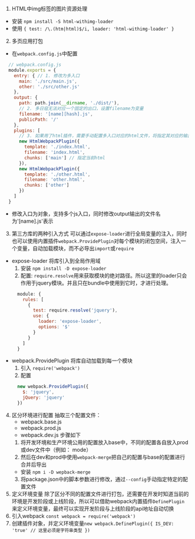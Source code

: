 1. HTML中img标签的图片资源处理
  - 安装 `npm install -S html-withimg-loader`
  - 使用 `{
      test: /\.(htm|html)$/i,
      loader: 'html-withimg-loader'
    }`
2. 多页应用打包
  - 在`webpack.config.js`中配置
  ```js
    // webpack.config.js
    module.exports = {
      entry: { // 1. 修改为多入口
        main: './src/main.js',
        other: './src/other.js'
      },
      output: {
        path: path.join(__dirname, './dist/'),
        // 2. 多日寇无法对应一个固定的出口，设置filename为变量
        filename: '[name][hash].js',
        publicPath: '/'
      },
      plugins: [
        // 3. 如果用了html插件，需要手动配置多入口对应的html文件，将指定其对应的输出文件
        new HtmlWebpackPlugin({
          template: './index.html',
          filename: 'index.html',
          chunks: ['main'] // 指定当前html
        }),
        new HtmlWebpackPlugin({
          template: './other.html',
          filename: 'other.html',
          chunks: ['other']
        })
      ]
    }
  ```
  - 修改入口为对象，支持多个js入口，同时修改output输出的文件名为'[name].js'表示
3. 第三方库的两种引入方式
  可以通过`expose-loader`进行全局变量的注入，同时也可以使用内置插件`webpack.ProvidePlugin`对每个模块的闭包空间，注入一个变量，自动加载模块，而不必导出`import`或`require`
  - expose-loader 将库引入到全局作用域
    1. 安装 `npm install -D expose-loader`
    2. 配置: `require.resolve`用来获取模块的绝对路径。所以这里的loader只会作用于jquery模块。并且只在bundle中使用到它时，才进行处理。
    ```js
      module: {
        rules: [
          {
            test: require.resolve('jquery'),
            use: {
              loader: 'expose-loader',
              options: '$'
            }
          }
        ]
      }
    ```
  - webpack.ProvidePlugin 将库自动加载到每一个模块
    1. 引入 `require('webpack')`
    2. 配置
    ```js
      new webpack.ProvidePlugin({
        $: 'jquery',
        jQuery: 'jquery'
      })
    ```
4. 区分环境进行配置
  抽取三个配置文件：
    - webpack.base.js
    - webpack.prod.js
    - webpack.dev.js
  步骤如下
    1. 将开发环境和生产环境公用的配置放入base中，不同的配置各自放入prod或dev文件中（例如： mode）
    2. 然后在dev和prod中使用`webpack-merge`把自己的配置与base的配置进行合并后导出
      - 安装 `npm i -D wepback-merge`
    3. 将package.json中的脚本参数进行修改，通过`--config`手动指定特定的配置文件
5. 定义环境变量
  除了区分不同的配置文件进行打包，还需要在开发时知道当前的环境是开发阶段或上线阶段，所以可以借助webpack内置插件`DefinePlugin`来定义环境变量，最终可以实现开发阶段与上线阶段的api地址自动切换
  1. 引入webpack `const webpack = require('webpack')`
  2. 创建插件对象，并定义环境变量`new webpack.DefinePlugin({
      IS_DEV: 'true' // 这里必须是字符串类型
    })`
